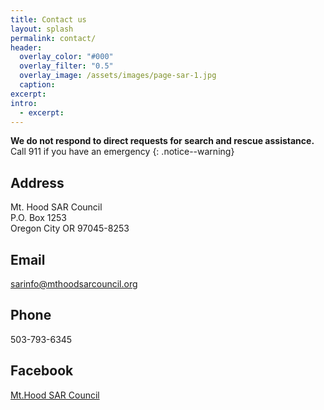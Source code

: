 ```yaml
---
title: Contact us
layout: splash
permalink: contact/
header:
  overlay_color: "#000"
  overlay_filter: "0.5"
  overlay_image: /assets/images/page-sar-1.jpg
  caption:
excerpt:
intro: 
  - excerpt:
---
```


**We do not respond to direct requests for search and rescue assistance.**
Call 911 if you have an emergency
{: .notice--warning}

## Address
Mt. Hood SAR Council<br>
P.O. Box 1253<br>
Oregon City OR 97045-8253

## Email
[sarinfo@mthoodsarcouncil.org](mailto:sarinfo@mthoodsarcouncil.org)

## Phone
503-793-6345

## Facebook
[Mt.Hood SAR Council](https://www.facebook.com/MtHood-SAR-Council-152500824868647/)